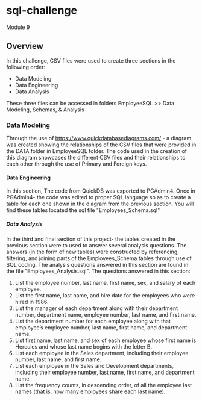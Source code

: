 # sql-challenge
Module 9

## Overview
In this challenge, CSV files were used to create three sections in the following order:
  - Data Modeling
  - Data Engineering
  - Data Analysis

These three files can be accessed in folders EmployeeSQL >> Data Modeling, Schemas, & Analysis

### Data Modeling

Through the use of https://www.quickdatabasediagrams.com/ - a diagram was created showing the relationships of the CSV files that were provided in the DATA folder in EmployeeSQL folder. The code used in the creation of this diagram showcases the different CSV files and their relationships to each other through the use of Primary and Foreign keys.

#### Data Engineering

In this section, The code from QuickDB was exported to PGAdmin4. Once in PGAdmin4- the code was edited to proper SQL language so as to create a table for each one shown in the diagram from the previous section. You will find these tables located the sql file "Employees_Schema.sql"

##### Data Analysis

In the third and final section of this project- the tables created in the previous section were to used to answer several analysis questions. The answers (in the form of new tables) were constructed by referencing, filtering, and joining parts of the Employees_Schema tables through use of SQL coding. The analysis questions answered in this section are found in the file "Employees_Analysis.sql". The questions answered in this section:

1. List the employee number, last name, first name, sex, and salary of each employee.
2. List the first name, last name, and hire date for the employees who were hired in 1986.
3. List the manager of each department along with their department number, department name, employee number, 
   last name, and first name.
4. List the department number for each employee along with that employee’s employee number, last name, first 
   name, and department name.
5. List first name, last name, and sex of each employee whose first name is Hercules and whose last name begins 
   with the letter B.
6. List each employee in the Sales department, including their employee number, last name, and first name.
7. List each employee in the Sales and Development departments, including their employee number, last name, 
   first name, and department name.
8. List the frequency counts, in descending order, of all the employee last names (that is, how many employees 
   share each last name).


